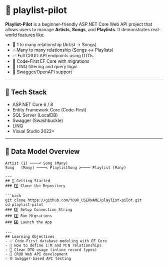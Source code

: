 # 🎵 playlist-pilot

**Playlist-Pilot** is a beginner-friendly ASP.NET Core Web API project that allows users to manage **Artists**, **Songs**, and **Playlists**. It demonstrates real-world features like:

- 🎤 1 to many relationship (Artist → Songs)
- 🎶 Many to many relationship (Songs ↔ Playlists)
- ✅ Full CRUD API endpoints using DTOs
- 🔄 Code-First EF Core with migrations
- 🔎 LINQ filtering and query logic
- 🧪 Swagger/OpenAPI support

---

## 🧱 Tech Stack

- ASP.NET Core 6 / 8
- Entity Framework Core (Code-First)
- SQL Server (LocalDB)
- Swagger (Swashbuckle)
- LINQ
- Visual Studio 2022+

---

## 📐 Data Model Overview

```plaintext
Artist (1) ────< Song (Many)
Song   (Many) ────< PlaylistSong >──── Playlist (Many)

---
## 🚀 Getting Started
### 1️⃣ Clone the Repository

```bash
git clone https://github.com/YOUR_USERNAME/playlist-pilot.git
cd playlist-pilot
### 2️⃣ Setup Connection String
### 3️⃣ Run Migrations
### 4️⃣ Launch the App

---
## Learning Objectives
- ✅ Code-First database modeling with EF Core
- 📐 How to define 1:M and M:N relationships
- 🧩 Clean DTO usage (inline record types)
- 🔧 CRUD Web API development
- 🌐 Swagger-based API testing

